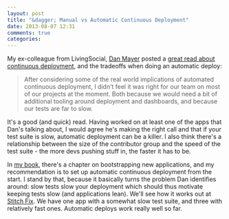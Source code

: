 ```yaml
---
layout: post
title: "&dagger; Manual vs Automatic Continuous Deployment"
date: 2013-08-07 12:31
comments: true
categories: 
---
```


My ex-colleague from LivingSocial, [Dan Mayer][dantwitter] posted a [great read about continuous deployment][danpost], and the tradeoffs when doing an automatic deploy:

> After considering some of the real world implications of automated continuous deployment, I didn’t feel it was right for our team on most of our projects at the moment. Both because we would need a bit of additional tooling around deployment and dashboards, and because our tests are far to slow.

It's a good (and quick) read. Having worked on at least one of the apps that Dan's talking about, I would agree he's making the right call and that if your test suite is slow, automatic deployment can be a killer.  I also think there's a relationship between the size of the contributor group and the speed of the test suite - the more devs pushing stuff in, the faster it has to be.

In [my book][book], there's a chapter on bootstrapping new applications, and my recommendation is to set up automatic continuous deployment from the start.  I stand by that, because it basically turns the problem Dan identifies around: slow tests slow your deployment which should thus motivate keeping tests slow (and applications lean).  We'll see how it works out at [Stitch Fix][gitblog].  We have one app with a somewhat slow test suite, and three with relatively fast ones.  Automatic deploys work really well so far.

[dantwitter]: https://twitter.com/danmayer
[danpost]: http://mayerdan.com/programming/2013/08/04/thoughts-on-continuous-deployment/
[book]: http://www.theseniorsoftwareengineer.com
[gitblog]: http://stitchfixjobs.com/blog/2013/07/30/our-git-workflow/

